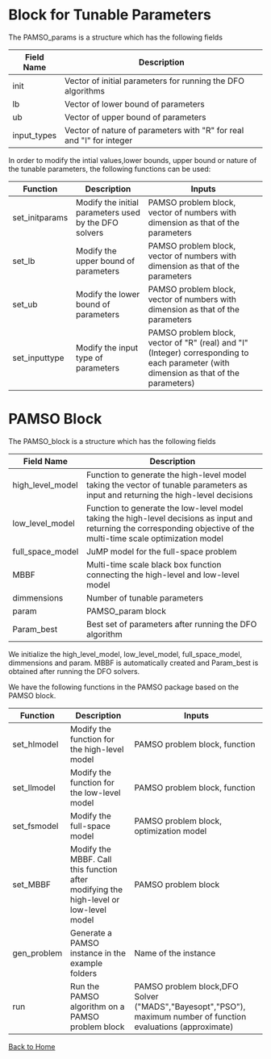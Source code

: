 # Block for Tunable Parameters

The PAMSO\_params is a structure which has the following fields

| Field Name  | Description                                                          |
| ----------- | -------------------------------------------------------------------- |
| init        | Vector of initial parameters for running the DFO algorithms          |
| lb          | Vector of lower bound of parameters                                  |
| ub          | Vector of upper bound of parameters                                  |
| input\_types | Vector of nature of parameters with "R" for real and "I" for integer |

In order to modify the intial values,lower bounds, upper bound or nature of the tunable parameters, the following functions can be used:


| Function       | Description                                           | Inputs                                                                                                                                   |
| -------------- | ----------------------------------------------------- | ---------------------------------------------------------------------------------------------------------------------------------------- |
| set\_initparams | Modify the initial parameters used by the DFO solvers | PAMSO problem block, vector of numbers with dimension as that of the parameters                                                          |
| set\_lb         | Modify the upper bound of parameters                  | PAMSO problem block, vector of numbers with dimension as that of the parameters                                                          |
| set\_ub         | Modify the lower bound of parameters                  | PAMSO problem block, vector of numbers with dimension as that of the parameters                                                          |
| set\_inputtype  | Modify the input type of parameters                   | PAMSO problem block, vector of "R" (real) and "I"  (Integer) corresponding to each parameter (with dimension as that of the parameters) |

# PAMSO Block

The PAMSO\_block is a structure which has the following fields

| Field Name        | Description                                                                                                                                                            |
| ----------------- | ---------------------------------------------------------------------------------------------------------------------------------------------------------------------- |
| high\_level\_model  | Function to generate the high-level model taking the vector of tunable parameters as input and returning the high-level decisions                                      |
| low\_level\_model   | Function to generate the low-level model taking the high-level decisions as input and returning the corresponding objective of the multi-time scale optimization model |
| full\_space\_model  | JuMP model for the full-space problem                                                                                                                                  |
| MBBF              | Multi-time scale black  box function connecting the high-level and low-level model                                                                                     |
| dimmensions       | Number of tunable parameters                                                                                                                                           |
| param             | PAMSO\_param block                                                                                                                                                      |
| Param\_best        | Best set of parameters after running the DFO algorithm       

We initialize the high\_level\_model, low\_level\_model, full\_space\_model, dimmensions and param. MBBF is automatically created and Param\_best is obtained after running the DFO solvers.

We have the following functions in the PAMSO package based on the PAMSO block.

| Function    | Description                                                                           | Inputs                                                                                           |
| ----------- | --------------------------------------------------------------------------------------| ------------------------------------------------------------------------------------------------ |
| set\_hlmodel | Modify the function for the high-level model                                          | PAMSO problem block, function                                                                    |
| set\_llmodel | Modify the function for the low-level model                                           | PAMSO problem block, function                                                                    |
| set\_fsmodel | Modify the full-space model                                                           | PAMSO problem block, optimization model                                                          |
| set\_MBBF    | Modify the MBBF. Call this function after modifying the high-level or low-level model | PAMSO problem block                                                                              |
| gen\_problem | Generate a PAMSO instance in the example folders                                      | Name of the instance                                                                             |
| run         | Run the PAMSO algorithm on a PAMSO problem block                                      | PAMSO problem block,DFO Solver ("MADS","Bayesopt","PSO"), maximum number of function evaluations (approximate) |


[Back to Home](index.md)
